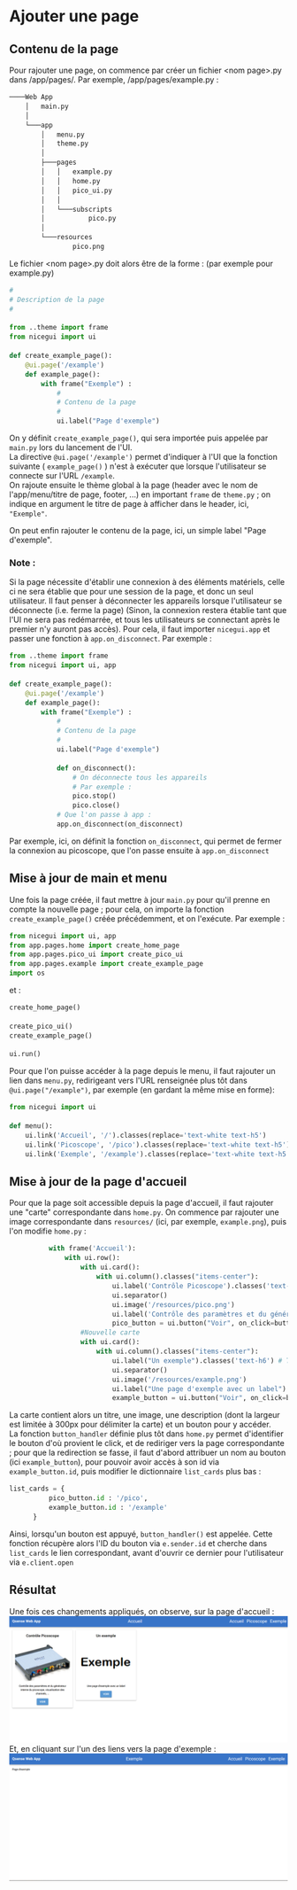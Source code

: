 # Ajouter une page
## Contenu de la page
Pour rajouter une page, on commence par créer un fichier \<nom page\>.py dans /app/pages/. Par exemple, /app/pages/example.py :
```bash
────Web App
    │   main.py
    │
    └───app
        │   menu.py
        │   theme.py
        │
        ├───pages
        │   │   example.py
        │   │   home.py
        │   │   pico_ui.py
        │   │
        │   └───subscripts
        │           pico.py
        │
        └───resources
                pico.png
```
Le fichier \<nom page\>.py doit alors être de la forme : (par exemple pour example.py)
```python
#
# Description de la page
#

from ..theme import frame
from nicegui import ui

def create_example_page():
    @ui.page('/example') 
    def example_page():
        with frame("Exemple") :
            #
            # Contenu de la page
            #
            ui.label("Page d'exemple")
```
On y définit `create_example_page()`, qui sera importée puis appelée par `main.py` lors du lancement de l'UI.  
La directive `@ui.page('/example')` permet d'indiquer à l'UI que la fonction suivante ( `example_page()` ) n'est à exécuter que lorsque l'utilisateur se connecte sur l'URL `/example`.  
On rajoute ensuite le thème global à la page (header avec le nom de l'app/menu/titre de page, footer, ...) en important `frame` de `theme.py` ; on indique en argument le titre de page à afficher dans le header, ici, `"Exemple"`.  
  
On peut enfin rajouter le contenu de la page, ici, un simple label "Page d'exemple".

### Note :
Si la page nécessite d'établir une connexion à des éléments matériels, celle ci ne sera établie que pour une session de la page, et donc un seul utilisateur. Il faut penser à déconnecter les appareils lorsque l'utilisateur se déconnecte (i.e. ferme la page) (Sinon, la connexion restera établie tant que l'UI ne sera pas redémarrée, et tous les utilisateurs se connectant après le premier n'y auront pas accès). Pour cela, il faut importer `nicegui.app` et passer une fonction à `app.on_disconnect`. Par exemple :
```python
from ..theme import frame
from nicegui import ui, app

def create_example_page():
    @ui.page('/example') 
    def example_page():
        with frame("Exemple") :
            #
            # Contenu de la page
            #
            ui.label("Page d'exemple")

            def on_disconnect():
                # On déconnecte tous les appareils
                # Par exemple :
                pico.stop()
                pico.close()
            # Que l'on passe à app :
            app.on_disconnect(on_disconnect)
```
Par exemple, ici, on définit la fonction `on_disconnect`, qui permet de fermer la connexion au picoscope, que l'on passe ensuite à `app.on_disconnect`

## Mise à jour de main et menu
Une fois la page créée, il faut mettre à jour `main.py` pour qu'il prenne en compte la nouvelle page ; pour cela, on importe la fonction `create_example_page()` créée précédemment, et on l'exécute. Par exemple :
```python
from nicegui import ui, app
from app.pages.home import create_home_page
from app.pages.pico_ui import create_pico_ui
from app.pages.example import create_example_page
import os
```
et :
```python
create_home_page() 

create_pico_ui() 
create_example_page()

ui.run()
```
  
Pour que l'on puisse accéder à la page depuis le menu, il faut rajouter un lien dans `menu.py`, redirigeant vers l'URL renseignée plus tôt dans `@ui.page("/example")`, par exemple (en gardant la même mise en forme):

```python
from nicegui import ui

def menu():
    ui.link('Accueil', '/').classes(replace='text-white text-h5')
    ui.link('Picoscope', '/pico').classes(replace='text-white text-h5')
    ui.link('Exemple', '/example').classes(replace='text-white text-h5')
```
  
## Mise à jour de la page d'accueil
  
  Pour que la page soit accessible depuis la page d'accueil, il faut rajouter une "carte" correspondante dans `home.py`. On commence par rajouter une image correspondante dans `resources/` (ici, par exemple, `example.png`), puis l'on modifie `home.py` :
  ```python
            with frame('Accueil'):
                with ui.row():
                    with ui.card():
                        with ui.column().classes("items-center"): 
                            ui.label('Contrôle Picoscope').classes('text-h6')
                            ui.separator()
                            ui.image('/resources/pico.png') 
                            ui.label('Contrôle des paramètres et du générateur interne du picoscope, visualisation des channels, ...').classes('text-center').style("width:300px")
                            pico_button = ui.button("Voir", on_click=button_handler)
                    #Nouvelle carte
                    with ui.card():
                        with ui.column().classes("items-center"):
                            ui.label("Un exemple").classes('text-h6') # Titre de la carte
                            ui.separator()
                            ui.image('/resources/example.png')
                            ui.label("Une page d'exemple avec un label").classes('text-center').style("width:300px") # Description de la carte
                            example_button = ui.button("Voir", on_click=button_handler)
  ```

  La carte contient alors un titre, une image, une description (dont la largeur est limitée à 300px pour délimiter la carte) et un bouton pour y accéder.  
  La fonction `button_handler` définie plus tôt dans `home.py` permet d'identifier le bouton d'où provient le click, et de rediriger vers la page correspondante ; pour que la redirection se fasse, il faut d'abord attribuer un nom au bouton (ici `example_button`), pour pouvoir avoir accès à son id via `example_button.id`, puis modifier le dictionnaire `list_cards` plus bas :
  ```python
list_cards = {
            pico_button.id : '/pico',
            example_button.id : '/example'
        }
  ```

  Ainsi, lorsqu'un bouton est appuyé, `button_handler()` est appelée. Cette fonction récupère alors l'ID du bouton via `e.sender.id` et cherche dans `list_cards` le lien correspondant, avant d'ouvrir ce dernier pour l'utilisateur via `e.client.open` 

  ## Résultat
  Une fois ces changements appliqués, on observe, sur la page d'accueil :
  ![Exemple ajout de page - page d'accueil](./images/new_page_example_main.png)
  Et, en cliquant sur l'un des liens vers la page d'exemple :
  ![Exemple ajout de page - page d'exemple](./images/new_page_example_page.png)